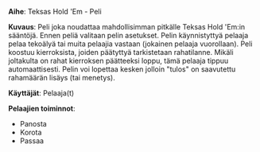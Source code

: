 
<p><b>Aihe</b>: Teksas Hold 'Em - Peli</p>

<p><b>Kuvaus</b>: Peli joka noudattaa mahdollisimman pitkälle Teksas Hold 'Em:in sääntöjä. Ennen peliä valitaan pelin asetukset. Pelin käynnistyttyä pelaaja pelaa tekoälyä tai muita pelaajia vastaan (jokainen pelaaja vuorollaan). Peli koostuu kierroksista, joiden päätyttyä tarkistetaan rahatilanne. Mikäli joltakulta on rahat kierroksen päätteeksi loppu, tämä pelaaja tippuu automaattisesti. Pelin voi lopettaa kesken jolloin "tulos" on saavutettu rahamäärän lisäys (tai menetys).</p>

<p><b>Käyttäjät</b>: Pelaaja(t)</p>

<p><b>Pelaajien toiminnot</b>: <ul><li>Panosta</li><li>Korota</li><li>Passaa</li>
